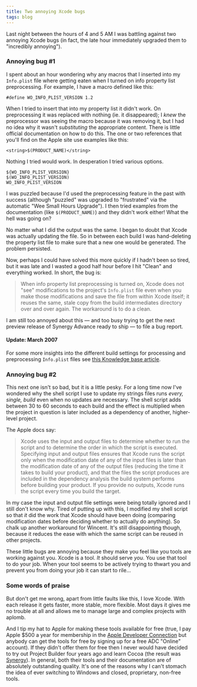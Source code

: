 ```yaml
---
title: Two annoying Xcode bugs
tags: blog
---
```


Last night between the hours of 4 and 5 AM I was battling against two annoying Xcode bugs (in fact, the late hour immediately upgraded them to "incredibly annoying").

### Annoying bug \#1

I spent about an hour wondering why any macros that I inserted into my `Info.plist` file where getting eaten when I turned on info property list preprocessing. For example, I have a macro defined like this:

    #define WO_INFO_PLIST_VERSION 1.2

When I tried to insert that into my property list it didn't work. On preprocessing it was replaced with nothing (ie. it disappeared); I _knew_ the preprocessor was seeing the macro because it was removing it, but I had no idea why it wasn't _substituting_ the appropriate content. There is little official documentation on how to do this. The one or two references that you'll find on the Apple site use examples like this:

    <string>$(PRODUCT_NAME)</string>

Nothing I tried would work. In desperation I tried various options.

    ${WO_INFO_PLIST_VERSION}
    $(WO_INFO_PLIST_VERSION)
    WO_INFO_PLIST_VERSION

I was puzzled because I'd used the preprocessing feature in the past with success (although "puzzled" was upgraded to "frustrated" via the automatic "Wee Small Hours Upgrade"). I then tried examples from the documentation (like `$(PRODUCT_NAME)`) and they didn't work either! What the hell was going on?

No matter what I did the output was the same. I began to doubt that Xcode was actually updating the file. So in between each build I was hand-deleting the property list file to make sure that a new one would be generated. The problem persisted.

Now, perhaps I could have solved this more quickly if I hadn't been so tired, but it was late and I wasted a good half hour before I hit "Clean" and everything worked. In short, the bug is:

> When info property list preprocessing is turned on, Xcode does not "see" modifications to the project's `Info.plist` file even when you make those modifications and save the file from within Xcode itself; it reuses the same, stale copy from the build intermediates directory over and over again. The workaround is to do a clean.

I am still too annoyed about this — and too busy trying to get the next preview release of Synergy Advance ready to ship — to file a bug report.

#### Update: March 2007

For some more insights into the different build settings for processing and preprocessing `Info.plist` files see [this Knowledge base article](http://www.wincent.com/knowledge-base/Setting_up_a_nightly_build_system).

### Annoying bug \#2

This next one isn't so bad, but it is a little pesky. For a long time now I've wondered why the shell script I use to update my strings files runs _every, single, build_ even when no updates are necessary. The shell script adds between 30 to 60 seconds to each build and the effect is multiplied when the project in question is later included as a dependency of another, higher-level project.

The Apple docs say:

> Xcode uses the input and output files to determine whether to run the script and to determine the order in which the script is executed. Specifying input and output files ensures that Xcode runs the script only when the modification date of any of the input files is later than the modification date of any of the output files (reducing the time it takes to build your product), and that the files the script produces are included in the dependency analysis the build system performs before building your product. If you provide no outputs, Xcode runs the script every time you build the target.

In my case the input and output file settings were being totally ignored and I still don't know why. Tired of putting up with this, I modified my shell script so that _it_ did the work that Xcode should have been doing (comparing modification dates before deciding whether to actually do anything). So chalk up another workaround for Wincent. It's still disappointing though, because it reduces the ease with which the same script can be reused in other projects.

These little bugs are annoying because they make you feel like you tools are working against you. Xcode is a tool. _It_ should serve _you_. You use that tool to do your job. When your tool seems to be actively trying to thwart you and prevent you from doing your job it can start to rile...

### Some words of praise

But don't get me wrong, apart from little faults like this, I love Xcode. With each release it gets faster, more stable, more flexible. Most days it gives me no trouble at all and allows me to manage large and complex projects with aplomb.

And I tip my hat to Apple for making these tools available for free (true, I pay Apple \$500 a year for membership in the [Apple Developer Connection](http://connect.apple.com/) but anybody can get the tools for free by signing up for a free ADC "Online" account). If they didn't offer them for free then I never would have decided to try out Project Builder four years ago and learn Cocoa (the result was [Synergy](http://www.wincent.com/a/products/synergy-classic/)). In general, both their tools and their documentation are of absolutely outstanding quality. It's one of the reasons why I can't stomach the idea of ever switching to Windows and closed, proprietary, non-free tools.
